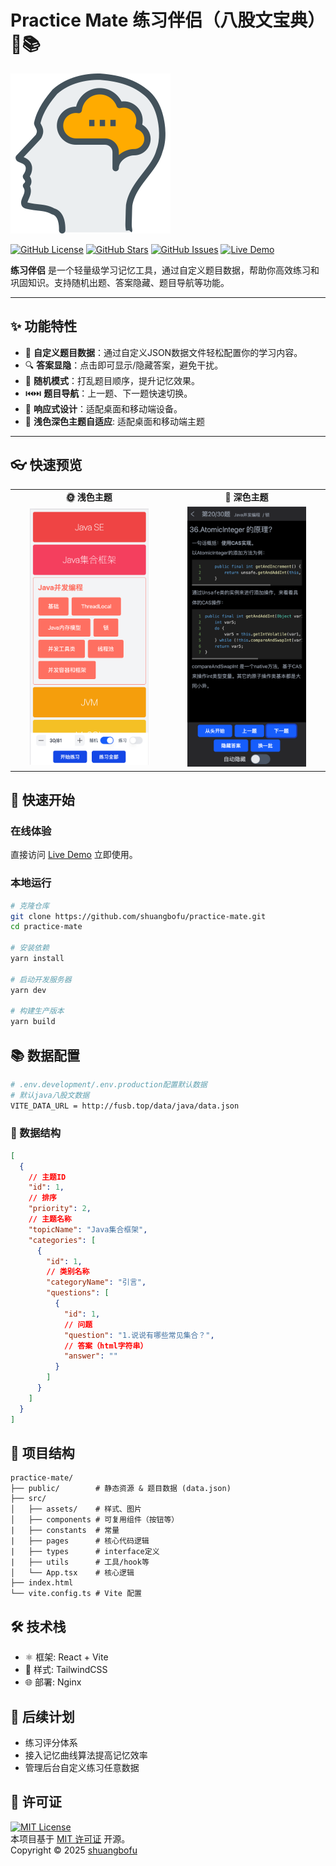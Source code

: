 # Practice Mate 练习伴侣（八股文宝典）🧠📚
![favicon](src/favicon.svg)

[![GitHub License](https://img.shields.io/badge/License-MIT-blue.svg)](LICENSE)
[![GitHub Stars](https://img.shields.io/github/stars/shuangbofu/practice-mate)](https://github.com/shuangbofu/practice-mate/stargazers)
[![GitHub Issues](https://img.shields.io/github/issues/shuangbofu/practice-mate)](https://github.com/shuangbofu/practice-mate/issues)
[![Live Demo](https://img.shields.io/badge/Demo-Online-green)](http://fusb.top/practice-mate/)

**练习伴侣** 是一个轻量级学习记忆工具，通过自定义题目数据，帮助你高效练习和巩固知识。支持随机出题、答案隐藏、题目导航等功能。

---

## ✨ 功能特性

- 📝 **自定义题目数据**：通过自定义JSON数据文件轻松配置你的学习内容。
- 🔍 **答案显隐**：点击即可显示/隐藏答案，避免干扰。
- 🔄 **随机模式**：打乱题目顺序，提升记忆效果。
- ⏮️⏭️ **题目导航**：上一题、下一题快速切换。
- 📱 **响应式设计**：适配桌面和移动端设备。
- 🎨 **浅色深色主题自适应**: 适配桌面和移动端主题

---

## 👓 快速预览
<table>
  <tr>
    <td width="50%" align="center">
      <strong>🌞 浅色主题</strong>
    </td>
    <td width="50%" align="center">
      <strong>🌙 深色主题</strong>
    </td>
  </tr>
  <tr>
    <td width="50%" align="center">
      <img src="/images/image.png" width="80%">
    </td>
    <td width="50%" align="center">
      <img src="/images/image2.png" width="80%">
    </td>
  </tr>
</table>

## 🚀 快速开始

### 在线体验
直接访问 [Live Demo](http://fusb.top/practice-mate/) 立即使用。

### 本地运行
```bash
# 克隆仓库
git clone https://github.com/shuangbofu/practice-mate.git
cd practice-mate

# 安装依赖
yarn install

# 启动开发服务器
yarn dev

# 构建生产版本
yarn build
```

## 📚 数据配置
```bash
# .env.development/.env.production配置默认数据
# 默认java八股文数据
VITE_DATA_URL = http://fusb.top/data/java/data.json
```
### 📄 数据结构
```json
[
  {
    // 主题ID
    "id": 1,
    // 排序
    "priority": 2,
    // 主题名称
    "topicName": "Java集合框架",
    "categories": [
      {
        "id": 1,
        // 类别名称
        "categoryName": "引言",
        "questions": [
          {
            "id": 1,
            // 问题
            "question": "1.说说有哪些常见集合？",
            // 答案（html字符串）
            "answer": ""
          }
        ]
      }
    ]
  }
]
```

## 📂 项目结构
```
practice-mate/
├── public/        # 静态资源 & 题目数据 (data.json)
├── src/
│   ├── assets/    # 样式、图片
│   ├── components # 可复用组件（按钮等）
|   ├── constants  # 常量
|   ├── pages      # 核心代码逻辑
|   ├── types      # interface定义
|   ├── utils      # 工具/hook等
│   └── App.tsx    # 核心逻辑
├── index.html
└── vite.config.ts # Vite 配置
```

## 🛠️ 技术栈
- ⚛️ 框架: React + Vite
- 🎨 样式: TailwindCSS
- 🌐 部署: Nginx

## 🌟 后续计划
- 练习评分体系
- 接入记忆曲线算法提高记忆效率
- 管理后台自定义练习任意数据

## 📜 许可证

[![MIT License](https://img.shields.io/badge/License-MIT-blue.svg)](LICENSE)  
本项目基于 [MIT 许可证](LICENSE) 开源。  
Copyright © 2025 [shuangbofu](https://github.com/shuangbofu)

